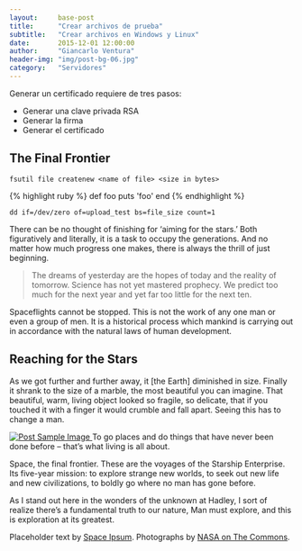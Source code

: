 ```yaml
---
layout:     base-post
title:      "Crear archivos de prueba"
subtitle:   "Crear archivos en Windows y Linux"
date:       2015-12-01 12:00:00
author:     "Giancarlo Ventura"
header-img: "img/post-bg-06.jpg"
category:   "Servidores"
---
```


<p>Generar un certificado requiere de tres pasos:</p>

<ul>		
    <li>Generar una clave privada RSA</li>
    <li>Generar la firma</li>
    <li>Generar el certificado</li>
</ul>

<h2 class="section-heading">The Final Frontier</h2>

<p><code>fsutil file createnew &#60;name of file&#62; &#60;size in bytes&#62;</code></p>

{% highlight ruby %}
def foo
  puts 'foo'
end
{% endhighlight %}

<p><code>dd if=/dev/zero of=upload_test bs=file_size count=1</code></p>

<p>There can be no thought of finishing for ‘aiming for the stars.’ Both figuratively and literally, it is a task to occupy the generations. And no matter how much progress one makes, there is always the thrill of just beginning.</p>

<blockquote>The dreams of yesterday are the hopes of today and the reality of tomorrow. Science has not yet mastered prophecy. We predict too much for the next year and yet far too little for the next ten.</blockquote>

<p>Spaceflights cannot be stopped. This is not the work of any one man or even a group of men. It is a historical process which mankind is carrying out in accordance with the natural laws of human development.</p>

<h2 class="section-heading">Reaching for the Stars</h2>

<p>As we got further and further away, it [the Earth] diminished in size. Finally it shrank to the size of a marble, the most beautiful you can imagine. That beautiful, warm, living object looked so fragile, so delicate, that if you touched it with a finger it would crumble and fall apart. Seeing this has to change a man.</p>

<a href="#">
    <img src="{{ site.baseurl }}/img/post-sample-image.jpg" alt="Post Sample Image">
</a>
<span class="caption text-muted">To go places and do things that have never been done before – that’s what living is all about.</span>

<p>Space, the final frontier. These are the voyages of the Starship Enterprise. Its five-year mission: to explore strange new worlds, to seek out new life and new civilizations, to boldly go where no man has gone before.</p>

<p>As I stand out here in the wonders of the unknown at Hadley, I sort of realize there’s a fundamental truth to our nature, Man must explore, and this is exploration at its greatest.</p>

<p>Placeholder text by <a href="http://spaceipsum.com/">Space Ipsum</a>. Photographs by <a href="https://www.flickr.com/photos/nasacommons/">NASA on The Commons</a>.</p>